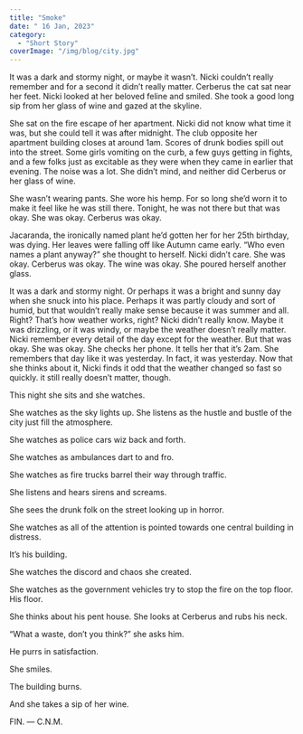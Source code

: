 ```yaml
---
title: "Smoke"
date: " 16 Jan, 2023"
category:
  - "Short Story"
coverImage: "/img/blog/city.jpg"
---
```


It was a dark and stormy night, or maybe it wasn’t. Nicki couldn’t really remember and for a second it didn’t really matter. Cerberus the cat sat near her feet. Nicki looked at her beloved feline and smiled. She took a good long sip from her glass of wine and gazed at the skyline.

She sat on the fire escape of her apartment. Nicki did not know what time it was, but she could tell it was after midnight. The club opposite her apartment building closes at around 1am. Scores of drunk bodies spill out into the street. Some girls vomiting on the curb, a few guys getting in fights, and a few folks just as excitable as they were when they came in earlier that evening. The noise was a lot. She didn’t mind, and neither did Cerberus or her glass of wine.

She wasn’t wearing pants. She wore his hemp. For so long she’d worn it to make it feel like he was still there. Tonight, he was not there but that was okay. She was okay. Cerberus was okay.

Jacaranda, the ironically named plant he’d gotten her for her 25th birthday, was dying. Her leaves were falling off like Autumn came early. “Who even names a plant anyway?” she thought to herself. Nicki didn’t care. She was okay. Cerberus was okay. The wine was okay. She poured herself another glass.

It was a dark and stormy night. Or perhaps it was a bright and sunny day when she snuck into his place. Perhaps it was partly cloudy and sort of humid, but that wouldn’t really make sense because it was summer and all. Right? That’s how weather works, right? Nicki didn’t really know. Maybe it was drizzling, or it was windy, or maybe the weather doesn’t really matter. Nicki remember every detail of the day except for the weather. But that was okay. She was okay. She checks her phone. It tells her that it’s 2am. She remembers that day like it was yesterday. In fact, it was yesterday. Now that she thinks about it, Nicki finds it odd that the weather changed so fast so quickly. it still really doesn’t matter, though.

This night she sits and she watches.

She watches as the sky lights up. She listens as the hustle and bustle of the city just fill the atmosphere.

She watches as police cars wiz back and forth.

She watches as ambulances dart to and fro.

She watches as fire trucks barrel their way through traffic.

She listens and hears sirens and screams.

She sees the drunk folk on the street looking up in horror.

She watches as all of the attention is pointed towards one central building in distress.

It’s his building.

She watches the discord and chaos she created.

She watches as the government vehicles try to stop the fire on the top floor. His floor.

She thinks about his pent house. She looks at Cerberus and rubs his neck.

“What a waste, don’t you think?” she asks him.

He purrs in satisfaction.

She smiles.

The building burns.

And she takes a sip of her wine.

FIN.
— C.N.M.
